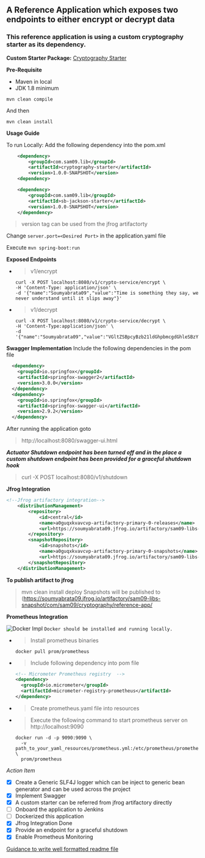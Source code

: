 ## A Reference Application which exposes two endpoints to either encrypt or decrypt data
### This reference application is using a custom cryptography starter as its dependency.

**Custom Starter Package:** [Cryptography Starter](https://github.com/soumyabrata09/SB-Custom-Starter)

**Pre-Requisite**
 - Maven in local
 - JDK 1.8 minimum
 
````
mvn clean compile
````
And then
````
mvn clean install
````

**Usage Guide**

To run Locally:
Add the following dependency into the pom.xml
````xml
    <dependency>
        <groupId>com.sam09.lib</groupId>
        <artifactId>cryptography-starter</artifactId>
        <version>1.0.0-SNAPSHOT</version> 
    <dependency>

    <dependency>
	    <groupId>com.sam09.lib</groupId>
	    <artifactId>sb-jackson-starter</artifactId>
		<version>1.0.0-SNAPSHOT</version>
	</dependency>
````
> version tag can be used from the jfrog artifactorty 

Change `server.port=<Desired Port>` in the application.yaml file

Execute `mvn spring-boot:run`

**Exposed Endpoints** 
- > v1/encrypt
  ````
  curl -X POST localhost:8080/v1/crypto-service/encrypt \
  -H 'Content-Type: application/json' \
  -d '{"name":"Soumyabrata09","value":"Time is something they say, we never understand until it slips away"}'
  ````
- > v1/decrypt
  ````
  curl -X POST localhost:8080/v1/crypto-service/decrypt \
  -H 'Content-Type:application/json' \
  -d '{"name":"Soumyabrata09","value":"VGltZSBpcyBzb21ldGhpbmcgdGhleSBzYXksIHdlIG5ldmVyIHVuZGVyc3RhbmQgdW50aWwgaXQgc2xpcHMgYXdheQ"}'
  ````
 **Swagger Implementation**
 Include the following dependencies in the pom file
````xml
  <dependency>
    <groupId>io.springfox</groupId>
	<artifactId>springfox-swagger2</artifactId>
	<version>3.0.0</version>
  </dependency>
  <dependency>
  	<groupId>io.springfox</groupId>
  	<artifactId>springfox-swagger-ui</artifactId>
  	<version>2.9.2</version>
  </dependency>
```` 

After running the application goto 
> http://localhost:8080/swagger-ui.html 

_**Actuator Shutdown endpoint has been turned off and in the place a custom shutdown endpoint has been provided for a graceful shutdown hook**_
> curl -X POST localhost:8080/v1/shutdown

**Jfrog Integration**
````xml
<!--Jfrog artifactory integration-->
	<distributionManagement>
		<repository>
			<id>central</id>
			<name>a0guqxkvavcvp-artifactory-primary-0-releases</name>
			<url>https://soumyabrata09.jfrog.io/artifactory/sam09-libs-release</url>
		</repository>
		<snapshotRepository>
			<id>snapshots</id>
			<name>a0guqxkvavcvp-artifactory-primary-0-snapshots</name>
			<url>https://soumyabrata09.jfrog.io/artifactory/sam09-libs-snapshot</url>
		</snapshotRepository>
	</distributionManagement>
````

**To publish artifact to jfrog**
> mvn clean install deploy 
> Snapshots will be published to (https://soumyabrata09.jfrog.io/artifactory/sam09-libs-snapshot/com/sam09/cryptography/reference-app/

**Prometheus Integration**

![Docker Impl](https://via.placeholder.com/15/f03c15/000000?text=+) `Docker should be installed and running locally.`

- > Install prometheus binaries
  ````
  docker pull prom/prometheus
  ````
- > Include following dependency into pom file
  ````xml
  <!-- Micrometer Prometheus registry  -->
  <dependency>
    <groupId>io.micrometer</groupId>
    <artifactId>micrometer-registry-prometheus</artifactId>
  </dependency>
  ````
- > Create prometheus.yaml file into resources
- > Execute the following command to start prometheus server on http://localhost:9090 
  ````
  docker run -d -p 9090:9090 \
    -v path_to_your_yaml_resources/prometheus.yml:/etc/prometheus/prometheus.yml \
    prom/prometheus
  ````
_Action Item_
 - [x] Create a Generic SLF4J logger which can be inject to generic bean generator and can be used across the project 
 - [x] Implement Swagger
 - [x] A custom starter can be referred from jfrog artifactory directly
 - [ ] Onboard the application to Jenkins
 - [ ] Dockerized this application
 - [x] Jfrog Integration Done
 - [x] Provide an endpoint for a graceful shutdown
 - [x] Enable Prometheus Monitoring
 
[Guidance to write well formatted readme file](https://docs.github.com/en/github/writing-on-github/getting-started-with-writing-and-formatting-on-github/basic-writing-and-formatting-syntax)